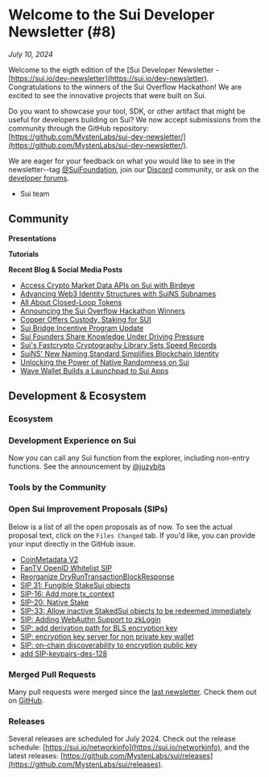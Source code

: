 # Welcome to the Sui Developer Newsletter (#8)

_July 10, 2024_

Welcome to the eigth edition of the [Sui Developer Newsletter - [https://sui.io/dev-newsletter](https://sui.io/dev-newsletter). Congratulations to the winners of the Sui Overflow Hackathon! We are excited to see the innovative projects that were built on Sui.

Do you want to showcase your tool, SDK, or other artifact that might be useful for developers building on Sui? We now accept submissions from the community through the GitHub repository: [https://github.com/MystenLabs/sui-dev-newsletter/](https://github.com/MystenLabs/sui-dev-newsletter/).

We are eager for your feedback on what you would like to see in the newsletter--tag [@SuiFoundation](https://twitter.com/@SuiFoundation), join our [Discord](https://discord.gg/sui) community, or ask on the [developer forums](https://forums.sui.io/).

- Sui team

## Community

**Presentations**


**Tutorials**


**Recent Blog & Social Media Posts**
* [Access Crypto Market Data APIs on Sui with Birdeye](https://blog.sui.io/birdeye-data-services-crypto-api-websocket/)
* [Advancing Web3 Identity Structures with SuiNS Subnames](https://blog.sui.io/suins-subnames-advance-web3-identity/)
* [All About Closed-Loop Tokens](https://blog.sui.io/closed-loop-tokens-explained/)
* [Announcing the Sui Overflow Hackathon Winners](https://blog.sui.io/2024-sui-overflow-hackathon-winners/)
* [Copper Offers Custody, Staking for SUI](https://blog.sui.io/copper-cryptocurrency-custody-staking/)
* [Sui Bridge Incentive Program Update](https://blog.sui.io/sui-bridge-incentive-program-update/)
* [Sui Founders Share Knowledge Under Driving Pressure](https://blog.sui.io/founders-red-bull-racing-simulator/)
* [Sui's Fastcrypto Cryptography Library Sets Speed Records](https://blog.sui.io/fastcrypto-speed-benchmarking/)
* [SuiNS' New Naming Standard Simplifies Blockchain Identity](https://blog.sui.io/suins-new-naming-standard/)
* [Unlocking the Power of Native Randomness on Sui](https://blog.sui.io/secure-native-randomness-testnet/)
* [Wave Wallet Builds a Launchpad to Sui Apps](https://blog.sui.io/wave-wallet-app-launchpad/)

## Development & Ecosystem

### Ecosystem

### Development Experience on Sui

Now you can call any Sui function from the explorer, including non-entry functions. See the announcement by [@juzybits](https://x.com/juzybits/status/1805581837281947923)

### Tools by the Community

### Open Sui Improvement Proposals (SIPs)

Below is a list of all the open proposals as of now. To see the actual proposal text, click on the `Files Changed` tab. If you'd like, you can provide your input directly in the GitHub issue.

* [CoinMetadata V2 ](https://github.com/sui-foundation/sips/pull/22)
* [FanTV OpenID Whitelist SIP](https://github.com/sui-foundation/sips/pull/34)
* [Reorganize DryRunTransactionBlockResponse](https://github.com/sui-foundation/sips/pull/24)
* [SIP 31: Fungible StakeSui objects](https://github.com/sui-foundation/sips/pull/31)
* [SIP-16: Add more tx_context](https://github.com/sui-foundation/sips/pull/16)
* [SIP-20: Native Stake ](https://github.com/sui-foundation/sips/pull/20)
* [SIP-33: Allow inactive StakedSui objects to be redeemed immediately](https://github.com/sui-foundation/sips/pull/33)
* [SIP: Adding WebAuthn Support to zkLogin](https://github.com/sui-foundation/sips/pull/30)
* [SIP: add derivation path for BLS encryption key](https://github.com/sui-foundation/sips/pull/28)
* [SIP: encryption key server for non private key wallet](https://github.com/sui-foundation/sips/pull/27)
* [SIP: on-chain discoverability to encryption public key](https://github.com/sui-foundation/sips/pull/29)
* [add SIP-keypairs-des-128](https://github.com/sui-foundation/sips/pull/21)

### Merged Pull Requests

Many pull requests were merged since the [last newsletter](https://sui-23860326.hs-sites.com/sui-dev-newsletter-7). Check them out on [GitHub](https://github.com/search?q=is%3Apr%20-author%3Aapp%2Fsui-merge-bot%20org%3Amystenlabs%20repo%3Asui%20is%3Amerged%20merged%3A2024-06-16..2024-07-10&type=pullrequests).

### Releases

Several releases are scheduled for July 2024. Check out the release schedule: [https://sui.io/networkinfo](https://sui.io/networkinfo), and the latest releases: [https://github.com/MystenLabs/sui/releases](https://github.com/MystenLabs/sui/releases).
